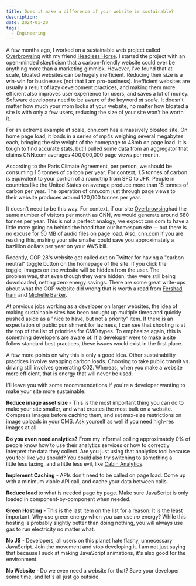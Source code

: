 ```yaml
---
title: Does it make a difference if your website is sustainable?
description: 
date: 2024-01-20
tags:
  - Engineering
---
```

A few months ago, I worked on a sustainable web project called [Overbrowsing](https://overbrowsing.com) with my friend [Headless Horse](https://headless.horse/). I started the project with an open-minded skepticism that a carbon-friendly website could ever be anything more than a marketing gimmick. However, I've found that at scale, bloated websites can be hugely inefficient. Reducing their size is a win-win for businesses (not that I am pro-business). Inefficient websites are usually a result of lazy development practices, and making them more efficient also improves user experience for users, and saves a lot of money. Software developers need to be aware of the keyword *at scale*. It doesn't matter how much your mom looks at your website, no matter how bloated a site is with only a few users, reducing the size of your site won't be worth it. 

For an extreme example at scale, cnn.com has a massively bloated site. On home page load, it loads in a series of mp4s weighing several megabytes each, bringing the site weight of the homepage to 48mb on page load. It is tough to find accurate stats, but I pulled some data from an aggregator that claims CNN.com averages 400,000,000 page views per month. 

According to the Paris Climate Agreement, per person, we should be consuming 1.5 tonnes of carbon per year. For context, 1.5 tonnes of carbon is equivalent to your portion of a roundtrip from SFO to JFK. People in countries like the United States on average produce more than 15 tonnes of carbon per year. The operation of cnn.com just through page views to their website produces around 120,000 tonnes per year. 

It doesn't need to be this way. For context, if our site [Overbrowsing](https://overbrowsing.com)had the same number of visitors per month as CNN, we would generate around 680 tonnes per year. This is not a perfect analogy, we expect cnn.com to have a little more going on behind the hood than our homespun site -- but there is no excuse for 50 MB of audio files on page load. Also, cnn.com if you are reading this, making your site smaller could save you approximately a bazillion dollars per year on your AWS bill. 

Recently, COP 28's website got called out on Twitter for having a "carbon neutral" toggle button on the homepage of the site. If you click the toggle, images on the website will be hidden from the user. The problem was, that even though they were hidden, they were still being downloaded, netting zero energy savings. There are some great write-ups about what the COP website did wrong that is worth a read from [Fershad Irani](https://fershad.com/writing/cop28-uae-a-low-carbon-website-review/) and [Michelle Barker](https://css-irl.info/greenwashing-and-the-cop28-website/). 

At previous jobs working as a developer on larger websites, the idea of making sustainable sites has been brought up multiple times and quickly pushed aside as a "nice to have, but not a priority" item. If there is an expectation of public punishment for laziness, I can see that shooting is at the top of the list of priorities for CMO types. To emphasize again, this is something developers are aware of. If a developer were to make a site follow standard best practices, these issues would exist in the first place. 

A few more points on why this is only a good idea. Other sustainability practices involve swapping carbon loads. Choosing to take public transit vs. driving still involves generating C02. Whereas, when you make a website more efficient, that is energy that will never be used. 

I'll leave you with some recommendations if you're a developer wanting to make your site more sustainable: 

**Reduce image asset size** - This is the most important thing you can do to make your site smaller, and what creates the most bulk on a website. Compress images before caching them, and set max-size restrictions on image uploads in your CMS. Ask yourself as well if you need high-res images at all.

**Do you even need analytics?** From my informal polling approximately 0% of people know how to use their analytics services or how to correctly interpret the data they collect. Are you just using that analytics tool because you feel like you should? You could also try switching to something a little less taxing, and a little less evil, like [Cabin Analytics](https://withcabin.com). 

**Implement Caching** - APIs don't need to be called on page load. Come up with a minimum viable API call, and cache your data between calls. 

**Reduce load** to what is needed page by page. Make sure JavaScript is only loaded in component-by-component when needed. 

**Green Hosting** - This is the last item on the list for a reason. It is the least important. Why use green energy when you can use *no* energy? While this hosting is probably slightly better than doing nothing, you will always use gas to run electricity no matter what.  

**No JS** - Developers, all users on this planet hate flashy, unnecessary JavaScript. Join the movement and stop developing it. I am not just saying that because I suck at making JavaScript animations, it's also good for the environment. 

**No Website** - Do we even need a website for that? Save your developer some time, and let's all just go outside.